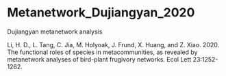# Metanetwork_Dujiangyan_2020

Dujiangyan metanetwork analysis

Li, H. D., L. Tang, C. Jia, M. Holyoak, J. Frund, X. Huang, and Z. Xiao. 2020. The functional roles of species in metacommunities, as revealed by metanetwork analyses of bird-plant frugivory networks. Ecol Lett 23:1252-1262.
